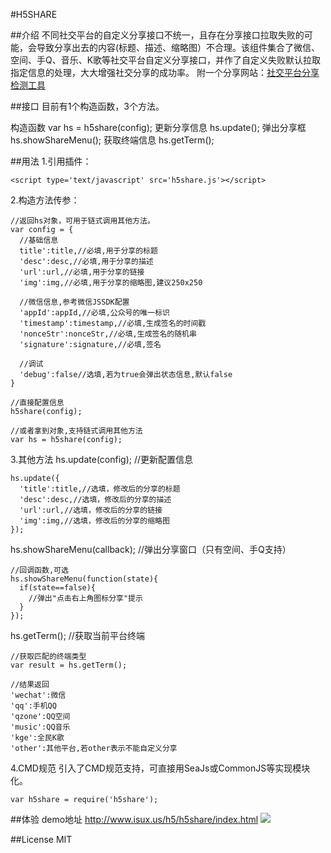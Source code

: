#H5SHARE

##介绍
不同社交平台的自定义分享接口不统一，且存在分享接口拉取失败的可能，会导致分享出去的内容(标题、描述、缩略图）不合理。该组件集合了微信、空间、手Q、音乐、K歌等社交平台自定义分享接口，并作了自定义失败默认拉取指定信息的处理，大大增强社交分享的成功率。
附一个分享网站：[社交平台分享检测工具](http://tonytony.club/tool/share-check/index.html)

##接口
目前有1个构造函数，3个方法。

构造函数 var hs = h5share(config);
更新分享信息 hs.update();
弹出分享框 hs.showShareMenu();
获取终端信息 hs.getTerm();

##用法
1.引用插件：
```
<script type='text/javascript' src='h5share.js'></script>
```

2.构造方法传参：
```
//返回hs对象，可用于链式调用其他方法。
var config = {
  //基础信息
  title':title,//必填,用于分享的标题
  'desc':desc,//必填,用于分享的描述
  'url':url,//必填,用于分享的链接
  'img':img,//必填,用于分享的缩略图,建议250x250

  //微信信息,参考微信JSSDK配置
  'appId':appId,//必填,公众号的唯一标识
  'timestamp':timestamp,//必填,生成签名的时间戳
  'nonceStr':nonceStr,//必填,生成签名的随机串
  'signature':signature,//必填,签名

  //调试
  'debug':false//选填,若为true会弹出状态信息,默认false
}

//直接配置信息
h5share(config);

//或者拿到对象,支持链式调用其他方法
var hs = h5share(config);
```

3.其他方法
hs.update(config);  //更新配置信息
```
hs.update({
  'title':title,//选填，修改后的分享的标题
  'desc':desc,//选填，修改后的分享的描述
  'url':url,//选填，修改后的分享的链接
  'img':img,//选填，修改后的分享的缩略图
});
```

hs.showShareMenu(callback);  //弹出分享窗口（只有空间、手Q支持）
```
//回调函数,可选						
hs.showShareMenu(function(state){
  if(state==false){
    //弹出"点击右上角图标分享"提示
  }
});
```

hs.getTerm();  //获取当前平台终端
```
//获取匹配的终端类型
var result = hs.getTerm();

//结果返回
'wechat':微信
'qq':手机QQ
'qzone':QQ空间
'music':QQ音乐
'kge':全民K歌
'other':其他平台,若other表示不能自定义分享
```

4.CMD规范
引入了CMD规范支持，可直接用SeaJs或CommonJS等实现模块化。

```
var h5share = require('h5share');
```

##体验
demo地址 http://www.isux.us/h5/h5share/index.html
![](http://qzonestyle.gtimg.cn/aoi/sola/20151221174638_Qf2RQZPVyA.png)

##License
MIT